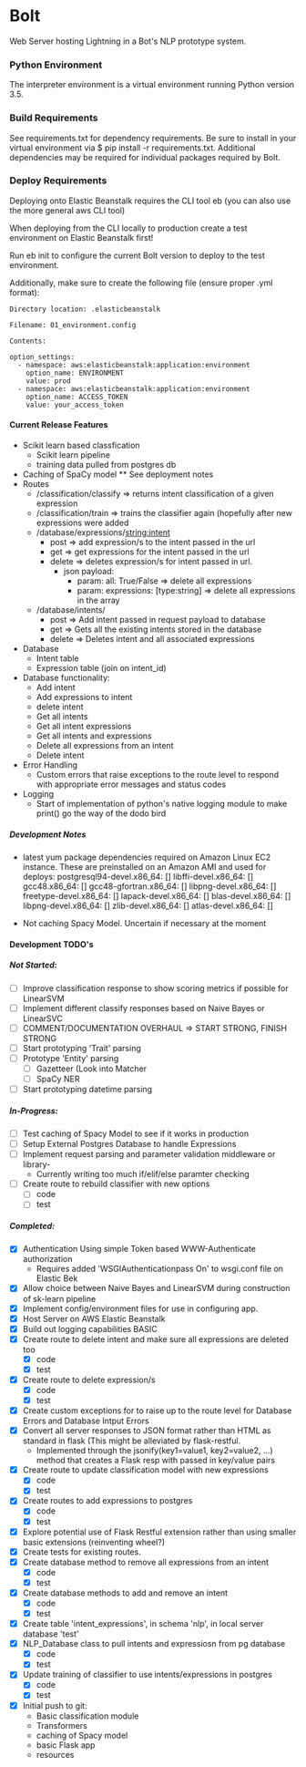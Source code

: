 # Bolt
Web Server hosting Lightning in a Bot's NLP prototype system.

### Python Environment
The interpreter environment is a virtual environment running Python version 3.5.

### Build Requirements
See requirements.txt for dependency requirements. 
Be sure to install in your virtual environment via $ pip install -r requirements.txt.
Additional dependencies may be required for individual packages required by Bolt.

### Deploy Requirements
Deploying onto Elastic Beanstalk requires the CLI tool eb (you can also use the more general aws CLI tool)

When deploying from the CLI locally to production create a test environment on Elastic Beanstalk first! 

Run eb init to configure the current Bolt version to deploy to the test environment.

Additionally, make sure to create the following file (ensure proper .yml format):

	Directory location: .elasticbeanstalk
	
	Filename: 01_environment.config
	
	Contents:
	
	option_settings:
	  - namespace: aws:elasticbeanstalk:application:environment
	    option_name: ENVIRONMENT
	    value: prod
	  - namespace: aws:elasticbeanstalk:application:environment
	    option_name: ACCESS_TOKEN
	    value: your_access_token
  

#### Current Release Features
- Scikit learn based classfication
	- Scikit learn pipeline
	- training data pulled from postgres db
- Caching of SpaCy model ** See deployment notes
- Routes
	- /classification/classify => returns intent classification of a given expression
	- /classification/train => trains the classifier again (hopefully after new expressions were added
	- /database/expressions/<string:intent>
		- post => add expression/s to the intent passed in the url
		- get => get expressions for the intent passed in the url
		- delete => deletes expression/s for intent passed in url.
			- json payload: 
				- param: all: True/False => delete all expressions
				- param: expressions: [type:string] => delete all expressions in the array
	- /database/intents/
		- post => Add intent passed in request payload to database
		- get => Gets all the existing intents stored in the database
		- delete => Deletes intent and all associated expressions
- Database
	- Intent table
	- Expression table (join on intent_id)
- Database functionality:
	- Add intent
	- Add expressions to intent
	- delete intent
	- Get all intents
	- Get all intent expressions
	- Get all intents and expressions
	- Delete all expressions from an intent
	- Delete intent
- Error Handling
	- Custom errors that raise exceptions to the route level to respond with appropriate error messages and status codes
- Logging
	- Start of implementation of python's native logging module to make print() go the way of the dodo bird

##### Development Notes
- latest yum package dependencies required on Amazon Linux EC2 instance. These are preinstalled on an Amazon AMI and used for deploys: 
    postgresql94-devel.x86_64: []
    libffi-devel.x86_64: [] 
    gcc48.x86_64: []
    gcc48-gfortran.x86_64: []
    libpng-devel.x86_64: [] 
    freetype-devel.x86_64: []
    lapack-devel.x86_64: []
    blas-devel.x86_64: []
    libpng-devel.x86_64: []
    zlib-devel.x86_64: []
    atlas-devel.x86_64: []
    
- Not caching Spacy Model. Uncertain if necessary at the moment
	
#### Development TODO's

##### Not Started:
- [ ] Improve classification response to show scoring metrics if possible for LinearSVM
- [ ] Implement different classify responses based on Naive Bayes or LinearSVC
- [ ] COMMENT/DOCUMENTATION OVERHAUL => START STRONG, FINISH STRONG
- [ ] Start prototyping 'Trait' parsing
- [ ] Prototype 'Entity' parsing
	- [ ] Gazetteer (Look into Matcher
	- [ ] SpaCy NER
- [ ] Start prototyping datetime parsing

##### In-Progress:
- [ ] Test caching of Spacy Model to see if it works in production
- [ ] Setup External Postgres Database to handle Expressions
- [ ] Implement request parsing and parameter validation middleware or library-
	- Currently writing too much if/elif/else paramter checking
- [ ] Create route to rebuild classifier with new options
	- [ ] code
	- [ ] test

##### Completed:
- [x] Authentication Using simple Token based WWW-Authenticate authorization
	- Requires added 'WSGIAuthenticationpass On' to wsgi.conf file on Elastic Bek 
- [x] Allow choice between Naive Bayes and LinearSVM during construction of sk-learn pipeline
- [x] Implement config/environment files for use in configuring app.
- [x] Host Server on AWS Elastic Beanstalk
- [x] Build out logging capabilities BASIC
- [x] Create route to delete intent and make sure all expressions are deleted too
	- [x] code
	- [x] test
- [x] Create route to delete expression/s
	- [x] code
	- [x] test
- [x] Create custom exceptions for to raise up to the route level for Database Errors and Database Intput Errors
- [x] Convert all server responses to JSON format rather than HTML as standard in flask (This might be alleviated by flask-restful.
	- Implemented through the jsonify(key1=value1, key2=value2, ...) method that creates a Flask resp with passed in key/value pairs
- [x] Create route to update classification model with new expressions
	- [x] code
	- [x] test
- [x] Create routes to add expressions to postgres
	- [x] code
	- [x] test
- [x] Explore potential use of Flask Restful extension rather than using smaller basic extensions (reinventing wheel?)
- [x] Create tests for existing routes.
- [x] Create database method to remove all expressions from an intent
	- [x] code
	- [x] test
- [x] Create database methods to add and remove an intent
	- [x] code
	- [x] test 
- [x] Create table 'intent_expressions', in schema 'nlp', in local server database 'test'
- [x] NLP_Database class to pull intents and expressiosn from pg database
	- [x] code
	- [x] test
- [x] Update training of classifier to use intents/expressions in postgres
	- [x] code
	- [x] test
- [x] Initial push to git:
	- Basic classification module
	- Transformers
	- caching of Spacy model
	- basic Flask app
	- resources
